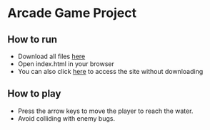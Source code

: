 # Arcade Game Project

## How to run

* Download all files [here](https://github.com/Artur83/frontend-nanodegree-arcade-game/archive/master.zip)
* Open index.html in your browser
* You can also click [here](https://htmlpreview.github.io/?https://github.com/Artur83/frontend-nanodegree-arcade-game/blob/master/index.html) to access the site without downloading


## How to play

* Press the arrow keys to move the player to reach the water.
* Avoid colliding with enemy bugs.
